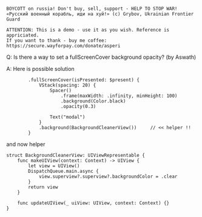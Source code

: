 ```
BOYCOTT on russia! Don't buy, sell, support - HELP TO STOP WAR!
«Русский военный корабль, иди на хуй!» (c) Grybov, Ukrainian Frontier Guard

ATTENTION: This is a demo - use it as you wish. Reference is appriciated.
If you want to thank - buy me coffee: https://secure.wayforpay.com/donate/asperi
```

Q: Is there a way to set a fullScreenCover background opacity? (by Aswath)

A: Here is possible solution

            .fullScreenCover(isPresented: $present) {
                VStack(spacing: 20) {
                    Spacer()
                        .frame(maxWidth: .infinity, minHeight: 100)
                        .background(Color.black)
                        .opacity(0.3)
                    
                    Text("modal")
                }
                .background(BackgroundCleanerView())     // << helper !!
            }


and now helper

```
struct BackgroundCleanerView: UIViewRepresentable {
    func makeUIView(context: Context) -> UIView {
        let view = UIView()
        DispatchQueue.main.async {
            view.superview?.superview?.backgroundColor = .clear
        }
        return view
    }

    func updateUIView(_ uiView: UIView, context: Context) {}
}
```
